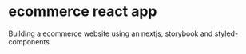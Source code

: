 # ecommerce react app
 Building a ecommerce website using an nextjs, storybook and styled-components
